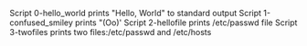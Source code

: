 Script 0-hello_world prints "Hello, World" to standard output
Script 1-confused_smiley prints "(Oo)'
Script 2-hellofile prints /etc/passwd file
Script 3-twofiles prints two files:/etc/passwd and /etc/hosts

